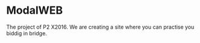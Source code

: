 # ModalWEB
The project of P2 X2016.
We are creating a site where you can practise you biddig in bridge.
